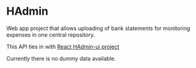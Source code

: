 # HAdmin
Web app project that allows uploading of bank statements for monitoring expenses in one central repository.

This API ties in with [React HAdmin-ui project](https://github.com/yakampe/HAdmin-ui)

Currently there is no dummy data available.
